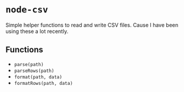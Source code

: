 # `node-csv`

Simple helper functions to read and write CSV files. Cause I have been using these a lot recently.

## Functions

- `parse(path)`
- `parseRows(path)`
- `format(path, data)`
- `formatRows(path, data)`
